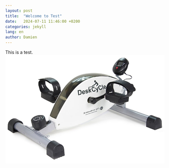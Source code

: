 ```yaml
---
layout: post
title:  "Welcome to Test"
date:   2024-07-11 11:46:00 +0200
categories: jekyll
lang: en
author: Damien
---
```

This is a test.
![Under desk bike](/assets/img/blog/under_desk_bike.jpg)